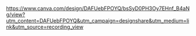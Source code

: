 https://www.canva.com/design/DAFUebFPOYQ/bsSyD0PH3Oy7EHnf_B4aNg/view?utm_content=DAFUebFPOYQ&utm_campaign=designshare&utm_medium=link&utm_source=recording_view
